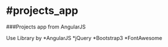 #projects_app
============

###Projects app from AngularJS

Use Library by
*AngularJS
*jQuery
*Bootstrap3
*FontAwesome